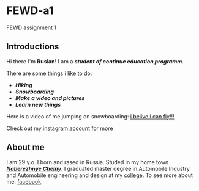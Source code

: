 # FEWD-a1
FEWD assignment 1
## Introductions ##
Hi there I'm **Ruslan**! I am a _**student of continue education programm**_.

There are some things i like to do:
* _**Hiking**_
* _**Snowboarding**_
* _**Make a video and pictures**_
* _**Learn new things**_


Here is a video of me jumping on snowboarding:
[i belive i can fly!!!](https://www.facebook.com/ruslan.samigullin.330/videos/1232638500149608/)

Check out my [instagram account](https://www.instagram.com/samigullin2655/) for more
## About me ##
I am 29 y.o. I born and rased in Russia. Studed in my home town [_**Naberezhnye Chelny**_](https://en.wikipedia.org/wiki/Naberezhnye_Chelny). I graduated master degree in Automobile Industry and Automobile engineering and design at my [college](http://en.russia.edu.ru/vuz/1912/).
To see more about me: [facebook](https://www.facebook.com/ruslan.samigullin.330).
